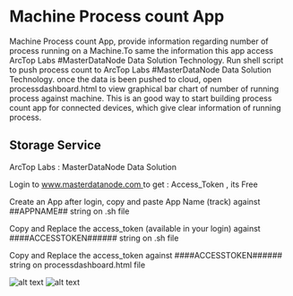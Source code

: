 # Machine Process count App

Machine Process count App, provide information regarding number of process running on a Machine.To same the information this app access ArcTop Labs #MasterDataNode Data Solution Technology.
Run shell script to push process count to ArcTop Labs #MasterDataNode Data Solution Technology.
once the data is been pushed to cloud, open processdashboard.html to view graphical bar chart of number of running process against machine.
This is an good way to start building process count app for connected devices, which give clear information of running process. 
 
## Storage Service ##
ArcTop Labs : MasterDataNode Data Solution
<p>Login to <a href="https://www.masterdatanode.com"> www.masterdatanode.com </a> to get : Access_Token , its Free</p>
<p>Create an App after login, copy and paste App Name (track) against ##APPNAME## string on .sh file</p>
<p>Copy and Replace the access_token (available in your login) against ####ACCESSTOKEN###### string on .sh file</p>
<p>Copy and Replace the access_token against ####ACCESSTOKEN###### string on processdashboard.html file</p>

            

![alt text](https://github.com/ArcTopLabs/ProcessDashboard/blob/master/screenshot/Machine%20Process%20count%20App.png)
![alt text](https://github.com/ArcTopLabs/ProcessDashboard/blob/master/screenshot/process%20data%20push.png)
